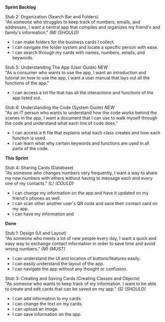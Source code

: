 **Sprint Backlog**

Stub 2: Organization (Search Bar and Folders)\
"As someone who struggles to keep track of numbers, emails, and addresses, I want a central app that compiles and organizes my friend's and family's information." _(M) (SHOULD)_ 
- I can make folders for the business cards I collect. 
- I can navigate the folder system and locate a specific person with ease. 
- I can search through my cards with names, numbers, emails, and keywords.

Stub 5: Understanding The App (User Guide) *NEW*\
"As a consumer who wants to use the app, I want an introduction and tutorial on how to use the app, I want a user manual that lays out all the functions of the app."
- I can access a txt file that has all the interactions and functions of the app listed out.

Stub 6: Understanding the Code (System Guide) *NEW*\
"As an IT person who wants to understand how the code works behind the scenes in the app, I want a document that I can use to walk myself through the code and understand what each line of code does."
- I can access a tt file that explains what each class creates and how each function is used.
- I can learn what why certain keywords and functions are used in all parts of the code.

**This Sprint**

Stub 4: Sharing Cards (Database)\
"As someone who changes numbers very frequently, I want a way to share my new numbers with others without having to message each and every one of my contacts." _(L) (COULD)_ 
- I can change my information on the app and have it updated on my friend's phones as well. 
- I can scan other another user's QR code and save their contact card on my app.
- I can have my information and 

**Done**

Stub 1: Design (UI and Layout)\
"As someone who meets a lot of new people every day, I want a quick and easy way to exchange contact information in order to save time and avoid wrong numbers." _(M) (MUST)_ 
- I can understand the UI and location of buttons/features easily.
- I can easily understand the layout of the app.
- I can navigate the app without any thought or confusion.

Stub 3: Creating and Saving Cards (Creating Classes and Objects)\
"As someone who wants to keep track of my information. I want to be able to create and edit cards that can be saved on my app." _(S) (SHOULD)_ 
- I can add information to my cards. 
- I can change the text on my cards. 
- I can upload an image.
- I can save information on the app.

